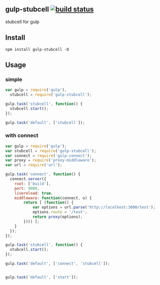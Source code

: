 gulp-stubcell [![build status](https://secure.travis-ci.org/yosuke-furukawa/gulp-stubcell.png)](http://travis-ci.org/yosuke-furukawa/gulp-stubcell)
--------------------------

stubcell for gulp

## Install

```
npm install gulp-stubcell -D
```


## Usage

### simple
```js
var gulp = require('gulp'),
  stubcell = require('gulp-stubcell');

gulp.task('stubcell', function() {
  stubcell.start();
});

gulp.task('default', ['stubcell']);
```

### with connect
```js
var gulp = require('gulp');
var stubcell = require('gulp-stubcell');
var connect = require('gulp-connect');
var proxy = require('proxy-middleware');
var url = require('url');

gulp.task('connect', function() {
  connect.server({
    root: ['build'],
    port: 9000,
    livereload: true,
    middleware: function(connect, o) {
        return [ (function() {
            var options = url.parse('http://localhost:3000/test');
            options.route = '/test';
            return proxy(options);
        })() ];
    }
  });
});

gulp.task('stubcell', function() {
  stubcell.start();
});

gulp.task('default', ['connect', 'stubcell']);


gulp.task('default', ['start']);
```
